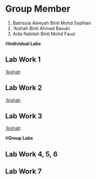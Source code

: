# Group Member 
  1. Batrisyia Aleeyah Binti Mohd Sophian
  2. 'Aishah Binti Ahmad Basuki
  3. Aida Nabilah Binti Mohd Fauzi

#**Individual Labs**  

## Lab Work 1
<a href="https://t.me/c/1268048899/34299?thread=33987"> 'Aishah </a>

## Lab Work 2
<a href="https://t.me/c/1268048899/34300?thread=33988"> 'Aishah </a>

## Lab Work 3
<a href="https://t.me/c/1268048899/37608?thread=34431"> 'Aishah </a>

#**Group Labs**

## Lab Work 4, 5, 6

## Lab Work 7
